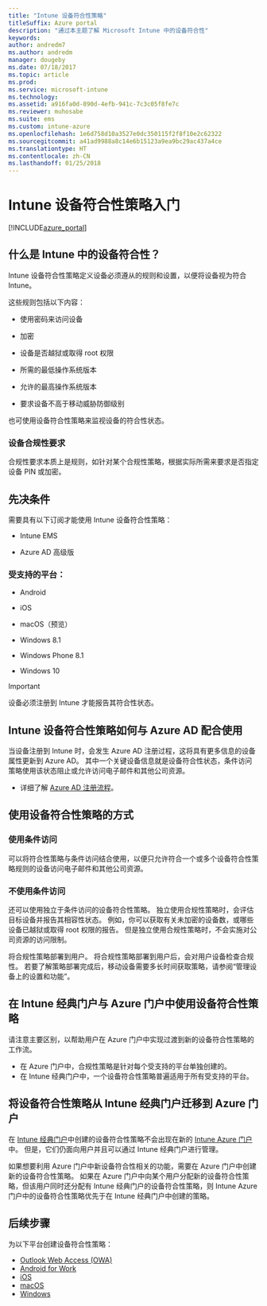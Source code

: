 ```yaml
---
title: "Intune 设备符合性策略"
titleSuffix: Azure portal
description: "通过本主题了解 Microsoft Intune 中的设备符合性"
keywords: 
author: andredm7
ms.author: andredm
manager: dougeby
ms.date: 07/18/2017
ms.topic: article
ms.prod: 
ms.service: microsoft-intune
ms.technology: 
ms.assetid: a916fa0d-890d-4efb-941c-7c3c05f8fe7c
ms.reviewer: muhosabe
ms.suite: ems
ms.custom: intune-azure
ms.openlocfilehash: 1e6d758d10a3527e0dc350115f2f8f10e2c62322
ms.sourcegitcommit: a41ad9988a8c14e6b15123a9ea9bc29ac437a4ce
ms.translationtype: HT
ms.contentlocale: zh-CN
ms.lasthandoff: 01/25/2018
---
```

# <a name="get-started-with-intune-device-compliance-policies"></a>Intune 设备符合性策略入门

[!INCLUDE[azure_portal](./includes/azure_portal.md)]

## <a name="what-is-device-compliance-in-intune"></a>什么是 Intune 中的设备符合性？

Intune 设备符合性策略定义设备必须遵从的规则和设置，以便将设备视为符合 Intune。

这些规则包括以下内容：

- 使用密码来访问设备

- 加密

- 设备是否越狱或取得 root 权限

- 所需的最低操作系统版本

- 允许的最高操作系统版本

- 要求设备不高于移动威胁防御级别

也可使用设备符合性策略来监视设备的符合性状态。

### <a name="device-compliance-requirements"></a>设备合规性要求

合规性要求本质上是规则，如针对某个合规性策略，根据实际所需来要求是否指定设备 PIN 或加密。

<!---### Actions for noncompliance

You can specify what needs to happen when a device is determined as noncompliant. This can be a sequence of actions during a specific time.
When you specify these actions, Intune will automatically initiate them in the sequence you specify. See the following example of a sequence of
actions for a device that continues to be in the noncompliant status for
a week:

-   When the device is first determined to be non-compliant, an email with noncompliant notification is sent to the user.

-   3 days after initial noncompliance state, a follow up reminder is sent to the user.

-   5 days after initial noncompliance state, a final reminder with a notification that access to company resources will be blocked on the device in 2 days if the compliance issues are not remediated is sent to the user.

-   7 days after initial noncompliance state, access to company resources is blocked. This requires that you have conditional access policy that specifies that access from noncompliant devices should    be blocked for services such as Exchange and SharePoint.

### Grace Period

This is the time between when a device is first determined as
noncompliant to when access to company resources on that device is blocked. This time allows for time that the user has to resolve
compliance issues on the device. You can also use this time to create your action sequences to send notifications to the user before their access is blocked.

Remember that you need to implement conditional access policies in addition to compliance policies in order for access to company resources to be blocked.--->

##  <a name="pre-requisites"></a>先决条件

需要具有以下订阅才能使用 Intune 设备符合性策略：

- Intune EMS

- Azure AD 高级版

###  <a name="supported-platforms"></a>受支持的平台：

-   Android

-   iOS

-   macOS（预览）

-   Windows 8.1

-   Windows Phone 8.1

-   Windows 10

> [!IMPORTANT]
> 设备必须注册到 Intune 才能报告其符合性状态。

## <a name="how-intune-device-compliance-policies-work-with-azure-ad"></a>Intune 设备符合性策略如何与 Azure AD 配合使用

当设备注册到 Intune 时，会发生 Azure AD 注册过程，这将具有更多信息的设备属性更新到 Azure AD。 其中一个关键设备信息就是设备符合性状态，条件访问策略使用该状态阻止或允许访问电子邮件和其他公司资源。

- 详细了解 [Azure AD 注册流程](https://docs.microsoft.com/azure/active-directory/active-directory-device-registration-overview)。

##  <a name="ways-to-use-device-compliance-policies"></a>使用设备符合性策略的方式

### <a name="with-conditional-access"></a>使用条件访问
可以将符合性策略与条件访问结合使用，以便只允许符合一个或多个设备符合性策略规则的设备访问电子邮件和其他公司资源。

### <a name="without-conditional-access"></a>不使用条件访问
还可以使用独立于条件访问的设备符合性策略。 独立使用合规性策略时，会评估目标设备并报告其相容性状态。 例如，你可以获取有关未加密的设备数，或哪些设备已越狱或取得 root 权限的报告。 但是独立使用合规性策略时，不会实施对公司资源的访问限制。

将合规性策略部署到用户。 将合规性策略部署到用户后，会对用户设备检查合规性。 若要了解策略部署完成后，移动设备需要多长时间获取策略，请参阅“管理设备上的设置和功能”。

##  <a name="using-device-compliance-policies-in-the-intune-classic-portal-vs-azure-portal"></a>在 Intune 经典门户与 Azure 门户中使用设备符合性策略

请注意主要区别，以帮助用户在 Azure 门户中实现过渡到新的设备符合性策略的工作流。

- 在 Azure 门户中，合规性策略是针对每个受支持的平台单独创建的。
- 在 Intune 经典门户中，一个设备符合性策略普遍适用于所有受支持的平台。

<!--- -   In the Azure portal, you have the ability to specify actions and notifications that are intiated when a device is determined to be noncompliant. This ability does not exist in the Intune admin console.

-   In the Azure portal, you can set a grace period to allow time for the end-user to get their device back to compliance status before they completely lose the ability to get company data on their device. This is not available in the Intune admin console.--->

##  <a name="migrate-device-compliance-policies-from-the-intune-classic-portal-to-the-azure-portal"></a>将设备符合性策略从 Intune 经典门户迁移到 Azure 门户

在 [Intune 经典门户](https://manage.microsoft.com)中创建的设备符合性策略不会出现在新的 [Intune Azure 门户](https://portal.azure.com)中。 但是，它们仍面向用户并且可以通过 Intune 经典门户进行管理。

如果想要利用 Azure 门户中新设备符合性相关的功能，需要在 Azure 门户中创建新的设备符合性策略。 如果在 Azure 门户中向某个用户分配新的设备符合性策略，但该用户同时还分配有 Intune 经典门户的设备符合性策略，则 Intune Azure 门户中的设备符合性策略优先于在 Intune 经典门户中创建的策略。

##  <a name="next-steps"></a>后续步骤

为以下平台创建设备符合性策略：

- [Outlook Web Access (OWA)](compliance-policy-create-android.md)
- [Android for Work](compliance-policy-create-android-for-work.md)
- [iOS](compliance-policy-create-ios.md)
- [macOS](compliance-policy-create-mac-os.md)
- [Windows](compliance-policy-create-windows.md)

